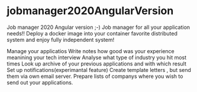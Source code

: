 # jobmanager2020AngularVersion
Job manager 2020 Angular version ;-)
Job manager for all your application needs!!
Deploy a docker image into your container favorite distributed system and enjoy fully independent system!

Manage your applicatios
Write notes how good was your experience meanining your tech interview
Analyse what type of industry you hit most times
Look up archive of your previous applications and with which result
Set up notifications(experimantal feature)
Create template letters , but send them via own email server.
Prepare lists of companys where you wish to send out your applications.
